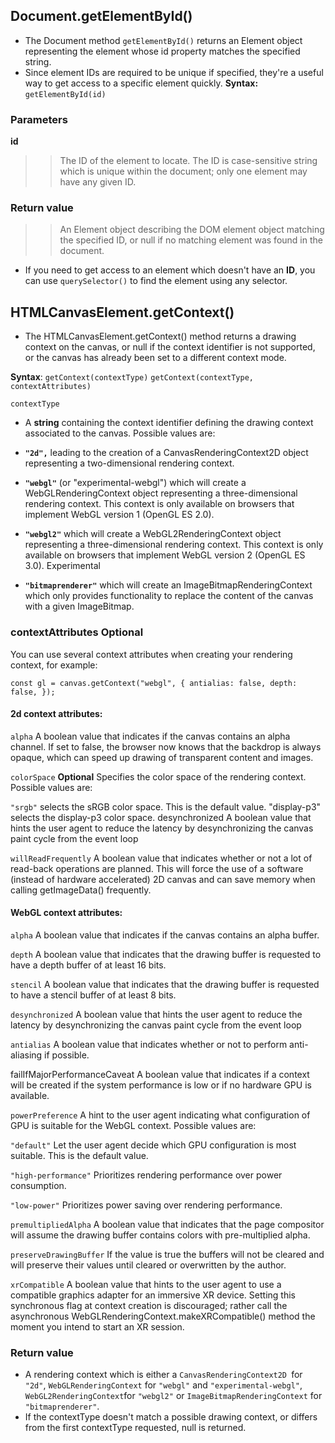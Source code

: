 ## Document.getElementById()
* The Document method `getElementById()` returns an Element object representing the element whose id property matches the specified string. 
* Since element IDs are required to be unique if specified, they're a useful way to get access to a specific element quickly.
__Syntax:__ `getElementById(id)`

### Parameters
__id__
>> The ID of the element to locate. The ID is case-sensitive string which is unique within the document; only one element may have any given ID.

### Return value
>> An Element object describing the DOM element object matching the specified ID, or null if no matching element was found in the document.


* If you need to get access to an element which doesn't have an **ID**, you can use `querySelector()` to find the element using any selector.

## HTMLCanvasElement.getContext()
* The HTMLCanvasElement.getContext() method returns a drawing context on the canvas, or null if the context identifier is not supported, or the canvas has already been set to a different context mode.

__Syntax__:
`getContext(contextType)`
`getContext(contextType, contextAttributes)`

`contextType`
* A **string** containing the context identifier defining the drawing context associated to the canvas. Possible values are:

* **`"2d",`** leading to the creation of a CanvasRenderingContext2D object representing a two-dimensional rendering context.
* **`"webgl"`** (or "experimental-webgl") which will create a WebGLRenderingContext object representing a three-dimensional rendering context. This context is only available on browsers that implement WebGL version 1 (OpenGL ES 2.0).
* **`"webgl2"`** which will create a WebGL2RenderingContext object representing a three-dimensional rendering context. This context is only available on browsers that implement WebGL version 2 (OpenGL ES 3.0). Experimental
* **`"bitmaprenderer"`** which will create an ImageBitmapRenderingContext which only provides functionality to replace the content of the canvas with a given ImageBitmap.

### contextAttributes __Optional__
You can use several context attributes when creating your rendering context, for example:

`const gl = canvas.getContext("webgl", {
  antialias: false,
  depth: false,
});`

#### 2d context attributes:

`alpha`
A boolean value that indicates if the canvas contains an alpha channel. If set to false, the browser now knows that the backdrop is always opaque, which can speed up drawing of transparent content and images.

`colorSpace` __Optional__
Specifies the color space of the rendering context. Possible values are:

`"srgb"` selects the sRGB color space. This is the default value.
"display-p3" selects the display-p3 color space.
desynchronized
A boolean value that hints the user agent to reduce the latency by desynchronizing the canvas paint cycle from the event loop

`willReadFrequently`
A boolean value that indicates whether or not a lot of read-back operations are planned. This will force the use of a software (instead of hardware accelerated) 2D canvas and can save memory when calling getImageData() frequently.

#### WebGL context attributes:

`alpha`
A boolean value that indicates if the canvas contains an alpha buffer.

`depth`
A boolean value that indicates that the drawing buffer is requested to have a depth buffer of at least 16 bits.

`stencil`
A boolean value that indicates that the drawing buffer is requested to have a stencil buffer of at least 8 bits.

`desynchronized`
A boolean value that hints the user agent to reduce the latency by desynchronizing the canvas paint cycle from the event loop

`antialias`
A boolean value that indicates whether or not to perform anti-aliasing if possible.

failIfMajorPerformanceCaveat
A boolean value that indicates if a context will be created if the system performance is low or if no hardware GPU is available.

`powerPreference`
A hint to the user agent indicating what configuration of GPU is suitable for the WebGL context. Possible values are:

`"default"`
Let the user agent decide which GPU configuration is most suitable. This is the default value.

`"high-performance"`
Prioritizes rendering performance over power consumption.

`"low-power"`
Prioritizes power saving over rendering performance.

`premultipliedAlpha`
A boolean value that indicates that the page compositor will assume the drawing buffer contains colors with pre-multiplied alpha.

`preserveDrawingBuffer`
If the value is true the buffers will not be cleared and will preserve their values until cleared or overwritten by the author.

`xrCompatible`
A boolean value that hints to the user agent to use a compatible graphics adapter for an immersive XR device. Setting this synchronous flag at context creation is discouraged; rather call the asynchronous WebGLRenderingContext.makeXRCompatible() method the moment you intend to start an XR session.

### Return value
* A rendering context which is either a
`CanvasRenderingContext2D `for `"2d"`,
`WebGLRenderingContext` for `"webgl"` and `"experimental-webgl"`,
`WebGL2RenderingContext`for `"webgl2"` or
`ImageBitmapRenderingContext` for `"bitmaprenderer"`.
* If the contextType doesn't match a possible drawing context, or differs from the first contextType requested, null is returned.


